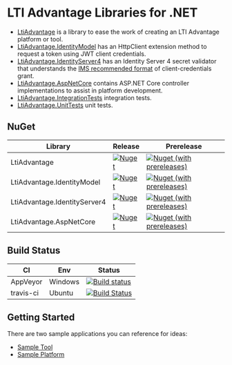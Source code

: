 # LTI Advantage Libraries for .NET

- [LtiAdvantage](https://github.com/LtiLibrary/LtiAdvantage/tree/master/src/LtiAdvantage) is a library to ease the work of creating an LTI Advantage platform or tool.
- [LtiAdvantage.IdentityModel](https://github.com/LtiLibrary/LtiAdvantage/tree/master/src/LtiAdvantage.IdentityModel) has an HttpClient extension method to request a token using JWT client credentials.
- [LtiAdvantage.IdentityServer4](https://github.com/LtiLibrary/LtiAdvantage/tree/master/src/LtiAdvantage.IdentityServer4) has an Identity Server 4 secret validator that understands the [IMS recommended format](https://www.imsglobal.org/spec/security/v1p0#using-json-web-tokens-with-oauth-2-0-client-credentials-grant) of client-credentials grant.
- [LtiAdvantage.AspNetCore](https://github.com/LtiLibrary/LtiAdvantage/tree/master/src/LtiAdvantage.AspNetCore) contains ASP.NET Core controller implementations to assist in platform development.
- [LtiAdvantage.IntegrationTests](https://github.com/LtiLibrary/LtiAdvantage/tree/master/test/LtiAdvantage.IntegrationTests) integration tests.
- [LtiAdvantage.UnitTests](https://github.com/LtiLibrary/LtiAdvantage/tree/master/test/LtiAdvantage.UnitTests) unit tests.

## NuGet
| Library | Release | Prerelease |
| --- | --- | --- |
| LtiAdvantage | [![Nuget](https://img.shields.io/nuget/v/LtiAdvantage)](https://www.nuget.org/packages/LtiAdvantage) | [![Nuget (with prereleases)](https://img.shields.io/nuget/vpre/LtiAdvantage)](https://www.nuget.org/packages/LtiAdvantage/absoluteLatest) |
| LtiAdvantage.IdentityModel | [![Nuget](https://img.shields.io/nuget/v/LtiAdvantage.IdentityModel)](https://www.nuget.org/packages/LtiAdvantage.IdentityModel) | [![Nuget (with prereleases)](https://img.shields.io/nuget/vpre/LtiAdvantage.IdentityModel)](https://www.nuget.org/packages/LtiAdvantage.IdentityModel/absoluteLatest) |
| LtiAdvantage.IdentityServer4 | [![Nuget](https://img.shields.io/nuget/v/LtiAdvantage.IdentityServer4)](https://www.nuget.org/packages/LtiAdvantage.IdentityServer4) |  [![Nuget (with prereleases)](https://img.shields.io/nuget/vpre/LtiAdvantage.IdentityServer4)](https://www.nuget.org/packages/LtiAdvantage.IdentityServer4/absoluteLatest) |
| LtiAdvantage.AspNetCore | [![Nuget](https://img.shields.io/nuget/v/LtiAdvantage.AspNetCore)](https://www.nuget.org/packages/LtiAdvantage.AspNetCore) |  [![Nuget (with prereleases)](https://img.shields.io/nuget/vpre/LtiAdvantage.IdentityServer4)](https://www.nuget.org/packages/LtiAdvantage.AspNetCore/absoluteLatest) |

## Build Status

| CI | Env | Status |
| --- | --- | --- |
| AppVeyor | Windows | [![Build status](https://ci.appveyor.com/api/projects/status/osmx09wp6le8ue03?svg=true)](https://ci.appveyor.com/project/andyfmiller/ltiadvantage) |
| travis-ci | Ubuntu | [![Build Status](https://travis-ci.org/andyfmiller/LtiAdvantage.svg?branch=master)](https://travis-ci.org/andyfmiller/LtiAdvantage) |

## Getting Started

There are two sample applications you can reference for ideas:
- [Sample Tool](https://github.com/LtiLibrary/LtiAdvantageTool)
- [Sample Platform](https://github.com/LtiLibrary/LtiAdvantagePlatform)
